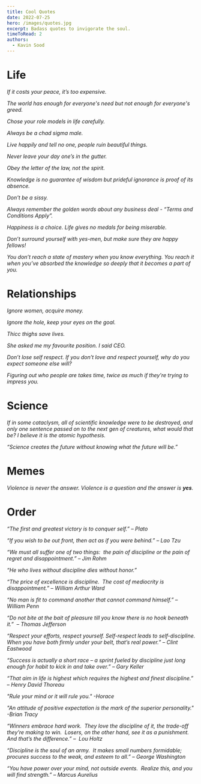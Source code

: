 ```yaml
---
title: Cool Quotes 
date: 2022-07-25
hero: /images/quotes.jpg
excerpt: Badass quotes to invigorate the soul.
timeToRead: 2
authors:
  - Kavin Sood
---
```

# Life

*If it costs your peace, it’s too expensive.*

*The world has enough for everyone's need but not enough for everyone's greed.*

*Chose your role models in life carefully.*

*Always be a chad sigma male.*

*Live happily and tell no one, people ruin beautiful things.*

*Never leave your day one’s in the gutter.*

*Obey the letter of the law, not the spirit.*

*Knowledge is no guarantee of wisdom but prideful ignorance is proof of its absence.*

*Don't be a sissy.*

*Always remember the golden words about any business deal - “Terms and Conditions Apply”.*

*Happiness is a choice. Life gives no medals for being miserable.*

*Don’t surround yourself with yes-men, but make sure they are happy fellows!*

*You don’t reach a state of mastery when you know everything. You reach it when you’ve absorbed the knowledge so deeply that it becomes a part of you.*

# Relationships

*Ignore women, acquire money.*

*Ignore the hole, keep your eyes on the goal.*

*Thicc thighs save lives.*

*She asked me my favourite position. I said CEO.*

*Don’t lose self respect. If you don’t love and respect yourself, why do you expect someone else will?*

*Figuring out who people are takes time, twice as much if they're trying to impress you.*

# Science

*If in some cataclysm, all of scientific knowledge were to be destroyed, and only one sentence passed on to the next gen of creatures, what would that be? I believe it is the atomic hypothesis.*

*“Science creates the future without knowing what the future will be.”*

# Memes

*Violence is never the answer. Violence is a question and the answer is **yes**.*

# Order

*“The first and greatest victory is to conquer self.” – Plato*

*“If you wish to be out front, then act as if you were behind.” – Lao Tzu*

*“We must all suffer one of two things:  the pain of discipline or the pain of regret and disappointment.” – Jim Rohm*

*“He who lives without discipline dies without honor.”*

*“The price of excellence is discipline.  The cost of mediocrity is disappointment.” – William Arthur Ward*

*“No man is fit to command another that cannot command himself.” – William Penn*

*“Do not bite at the bait of pleasure till you know there is no hook beneath it.”  – Thomas Jefferson*

*“Respect your efforts, respect yourself. Self-respect leads to self-discipline. When you have both firmly under your belt, that’s real power.” – Clint Eastwood*

*“Success is actually a short race – a sprint fueled by discipline just long enough for habit to kick in and take over.” – Gary Keller*

*“That aim in life is highest which requires the highest and finest discipline.” – Henry David Thoreau*

*"Rule your mind or it will rule you." -Horace*

*"An attitude of positive expectation is the mark of the superior personality." -Brian Tracy*

*“Winners embrace hard work.  They love the discipline of it, the trade-off they’re making to win.  Losers, on the other hand, see it as a punishment.  And that’s the difference.” –  Lou Holtz*

*“Discipline is the soul of an army.  It makes small numbers formidable; procures success to the weak, and esteem to all.” – George Washington*

*“You have power over your mind, not outside events.  Realize this, and you will find strength.” – Marcus Aurelius*